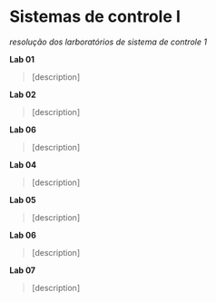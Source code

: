 # Sistemas de controle I

*resolução dos larboratórios de sistema de controle 1*

**Lab 01**
>[description]


**Lab 02**
>[description]


**Lab 06**
>[description]


**Lab 04**
>[description]


**Lab 05**
>[description]


**Lab 06**
>[description]


**Lab 07**
>[description]
